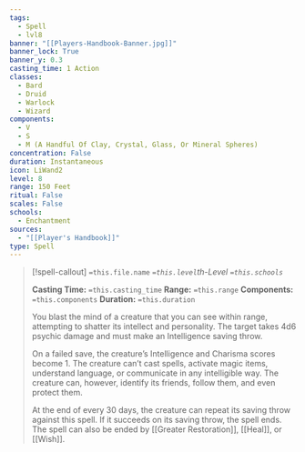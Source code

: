 ```yaml
---
tags:
  - Spell
  - lvl8
banner: "[[Players-Handbook-Banner.jpg]]"
banner_lock: True
banner_y: 0.3
casting_time: 1 Action
classes:
  - Bard
  - Druid
  - Warlock
  - Wizard
components:
  - V
  - S
  - M (A Handful Of Clay, Crystal, Glass, Or Mineral Spheres)
concentration: False
duration: Instantaneous
icon: LiWand2
level: 8
range: 150 Feet
ritual: False
scales: False
schools:
  - Enchantment
sources:
  - "[[Player's Handbook]]"
type: Spell
---
```

>[!spell-callout] `=this.file.name`
>*`=this.level`th-Level `=this.schools`*
>
>**Casting Time:** `=this.casting_time`
>**Range:** `=this.range`
>**Components:** `=this.components`
>**Duration:** `=this.duration`
>
>You blast the mind of a creature that you can see within range, attempting to shatter its intellect and personality. The target takes 4d6 psychic damage and must make an Intelligence saving throw.
>
>On a failed save, the creature’s Intelligence and Charisma scores become 1. The creature can’t cast spells, activate magic items, understand language, or communicate in any intelligible way. The creature can, however, identify its friends, follow them, and even protect them.
>
>At the end of every 30 days, the creature can repeat its saving throw against this spell. If it succeeds on its saving throw, the spell ends. The spell can also be ended by [[Greater Restoration]], [[Heal]], or [[Wish]].
>
>
